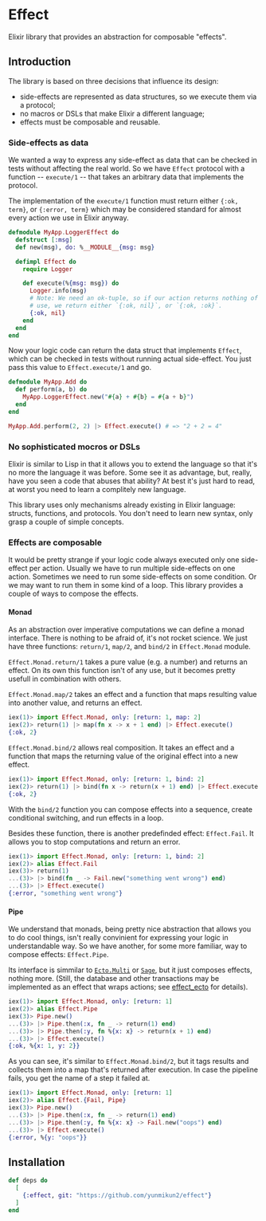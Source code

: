 # Effect

Elixir library that provides an abstraction for composable "effects".

## Introduction

The library is based on three decisions that influence its design:
  - side-effects are represented as data structures, so we execute
    them via a protocol;
  - no macros or DSLs that make Elixir a different language;
  - effects must be composable and reusable.

### Side-effects as data

We wanted a way to express any side-effect as data that can be
checked in tests without affecting the real world. So we have `Effect`
protocol with a function -- `execute/1` -- that takes an arbitrary
data that implements the protocol.

The implementation of the `execute/1` function must return either
`{:ok, term}`, or `{:error, term}` which may be considered standard
for almost every action we use in Elixir anyway.

```elixir
defmodule MyApp.LoggerEffect do
  defstruct [:msg]
  def new(msg), do: %__MODULE__{msg: msg}

  defimpl Effect do
    require Logger

    def execute(%{msg: msg}) do
      Logger.info(msg)
      # Note: We need an ok-tuple, so if our action returns nothing of
      # use, we return either `{:ok, nil}`, or `{:ok, :ok}`.
      {:ok, nil}
    end
  end
end
```

Now your logic code can return the data struct that implements
`Effect`, which can be checked in tests without running actual
side-effect. You just pass this value to `Effect.execute/1` and go.

```elixir
defmodule MyApp.Add do
  def perform(a, b) do
    MyApp.LoggerEffect.new("#{a} + #{b} = #{a + b}")
  end
end

MyApp.Add.perform(2, 2) |> Effect.execute() # => "2 + 2 = 4"
```

### No sophisticated mocros or DSLs

Elixir is similar to Lisp in that it allows you to extend the
language so that it's no more the language it was before. Some see it
as advantage, but, really, have you seen a code that abuses that
ability? At best it's just hard to read, at worst you need to learn a
complitely new language.

This library uses only mechanisms already existing in Elixir language:
structs, functions, and protocols. You don't need to learn new syntax,
only grasp a couple of simple concepts.

### Effects are composable

It would be pretty strange if your logic code always executed only one
side-effect per action. Usually we have to run multiple side-effects
on one action. Sometimes we need to run some side-effects on some
condition. Or we may want to run them in some kind of a loop. This
library provides a couple of ways to compose the effects.

#### Monad

As an abstraction over imperative computations we can define a monad
interface. There is nothing to be afraid of, it's not rocket
science. We just have three functions: `return/1`, `map/2`, and
`bind/2` in `Effect.Monad` module.

`Effect.Monad.return/1` takes a pure value (e.g. a number) and returns
an effect. On its own this function isn't of any use, but it becomes
pretty usefull in combination with others.

`Effect.Monad.map/2` takes an effect and a function that maps
resulting value into another value, and returns an effect.

```elixir
iex(1)> import Effect.Monad, only: [return: 1, map: 2]
iex(2)> return(1) |> map(fn x -> x + 1 end) |> Effect.execute()
{:ok, 2}
```

`Effect.Monad.bind/2` allows real composition. It takes an effect and
a function that maps the returning value of the original effect into a
new effect.

```elixir
iex(1)> import Effect.Monad, only: [return: 1, bind: 2]
iex(2)> return(1) |> bind(fn x -> return(x + 1) end) |> Effect.execute()
{:ok, 2}
```

With the `bind/2` function you can compose effects into a sequence,
create conditional switching, and run effects in a loop.

Besides these function, there is another predefinded effect:
`Effect.Fail`. It allows you to stop computations and return an error.

```elixir
iex(1)> import Effect.Monad, only: [return: 1, bind: 2]
iex(2)> alias Effect.Fail
iex(3)> return(1)
...(3)> |> bind(fn _ -> Fail.new("something went wrong") end)
...(3)> |> Effect.execute()
{:error, "something went wrong"}
```

#### Pipe

We understand that monads, being pretty nice abstraction that allows
you to do cool things, isn't really convinient for expressing your
logic in understandable way. So we have another, for some more
familiar, way to compose effects: `Effect.Pipe`.

Its interface is simmilar to
[`Ecto.Multi`](https://hexdocs.pm/ecto/Ecto.Multi.html) or
[`Sage`](https://hexdocs.pm/sage), but it just composes effects,
nothing more. (Still, the database and other transactions may be
implemented as an effect that wraps actions; see
[effect_ecto](https://github.com/yunmikun2/effect_ecto) for details).

```elixir
iex(1)> import Effect.Monad, only: [return: 1]
iex(2)> alias Effect.Pipe
iex(3)> Pipe.new()
...(3)> |> Pipe.then(:x, fn _ -> return(1) end)
...(3)> |> Pipe.then(:y, fn %{x: x} -> return(x + 1) end)
...(3)> |> Effect.execute()
{:ok, %{x: 1, y: 2}}
```

As you can see, it's similar to `Effect.Monad.bind/2`, but it tags
results and collects them into a map that's returned after
execution. In case the pipeline fails, you get the name of a step it
failed at.

```elixir
iex(1)> import Effect.Monad, only: [return: 1]
iex(2)> alias Effect.{Fail, Pipe}
iex(3)> Pipe.new()
...(3)> |> Pipe.then(:x, fn _ -> return(1) end)
...(3)> |> Pipe.then(:y, fn %{x: x} -> Fail.new("oops") end)
...(3)> |> Effect.execute()
{:error, %{y: "oops"}}
```

## Installation

```elixir
def deps do
  [
    {:effect, git: "https://github.com/yunmikun2/effect"}
  ]
end
```

